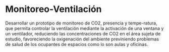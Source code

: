 # Monitoreo-Ventilación
Desarrollar un prototipo de monitoreo de CO2, presencia y tempe-ratura, que permita controlar la ventilación mediante la activación de una ventana y un ventilador, reduciendo las concentraciones de CO2 en el área sujeta de estudio, favoreciendo la oxigenación del ambiente previniendo problemas de salud de los ocupantes de espacios como lo son aulas y oficinas.

